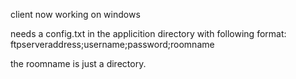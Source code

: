 client now working on windows

needs a config.txt in the applicition directory with following format:
ftpserveraddress;username;password;roomname

the roomname is just a directory.
